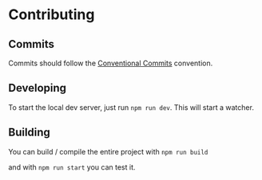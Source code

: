# Contributing

## Commits

Commits should follow the [Conventional Commits](https://www.conventionalcommits.org/en/v1.0.0/) convention.

## Developing

To start the local dev server, just run `npm run dev`. This will start a watcher.

## Building

You can build / compile the entire project with `npm run build`

and with `npm run start` you can test it.
